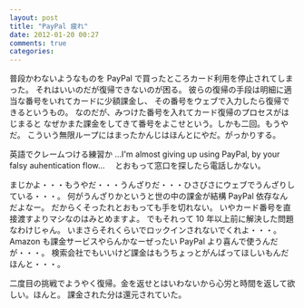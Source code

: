 ```yaml
---
layout: post
title: "PayPal 疲れ"
date: 2012-01-20 00:27
comments: true
categories: 
---
```


普段かわないようなものを PayPal で買ったところカード利用を停止されてしまった。
それはいいのだが復帰できないのが困る。
彼らの復帰の手段は明細に適当な番号をいれてカードに少額課金し、
その番号をウェブで入力したら復帰できるというもの。
なのだが、みつけた番号を入れてカード復帰のプロセスがはじまると
なぜかまた課金をしてきて番号をよこせという。しかも二回。もうやだ。
こういう無限ループにはまったかんじはほんとにやだ。がっかりする。

英語でクレームつける練習か
...I'm almost giving up using PayPal, by your falsy auhentication flow...　
とおもって窓口を探したら電話しかない。

まじかよ・・・もうやだ・・・うんざりだ・・・ひさびさにウェブでうんざりしている・・・。
何がうんざりかというと世の中の課金が結構 PayPal 依存なんだよなー。
だからくそったれとおもっても手を切れない。
いやカード番号を直接渡すよりマシなのはみとめますよ。
でもそれって 10 年以上前に解決した問題なわけじゃん。
いまさらそれくらいでロックインされないでくれよ・・・。
Amazon も課金サービスやらんかなーぜったい PayPal より喜んで使うんだが・・・。
検索会社でもいいけど課金はもうちょっとがんばってほしいもんだほんと・・・。

二度目の挑戦でようやく復帰。金を返せとはいわないから心労と時間を返して欲しい。ほんと。
課金された分は還元されていた。
